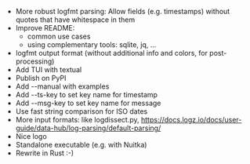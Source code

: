 - More robust logfmt parsing: Allow fields (e.g. timestamps) without quotes that have whitespace in them
- Improve README: 
    - common use cases 
    - using complementary tools: sqlite, jq, ...
- logfmt output format (without additional info and colors, for post-processing)
- Add TUI with textual
- Publish on PyPI
- Add --manual with examples
- Add --ts-key to set key name for timestamp
- Add --msg-key to set key name for message
- Use fast string comparison for ISO dates
- More input formats: like logdissect.py, https://docs.logz.io/docs/user-guide/data-hub/log-parsing/default-parsing/
- Nice logo
- Standalone executable (e.g. with Nuitka)
- Rewrite in Rust :-)
